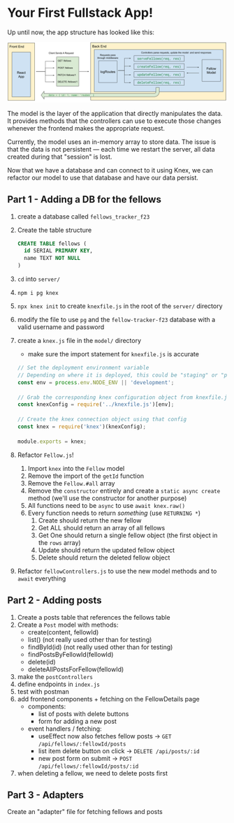 # Your First Fullstack App!

Up until now, the app structure has looked like this:

![](./img/mvc-diagram.svg)

The model is the layer of the application that directly manipulates the data. It provides methods that the controllers can use to execute those changes whenever the frontend makes the appropriate request. 

Currently, the model uses an in-memory array to store data. The issue is that the data is not persistent — each time we restart the server, all data created during that "session" is lost. 

Now that we have a database and can connect to it using Knex, we can refactor our model to use that database and have our data persist.

## Part 1 - Adding a DB for the fellows

1. create a database called `fellows_tracker_f23`
2. Create the table structure

    ```sql
    CREATE TABLE fellows (
      id SERIAL PRIMARY KEY,
      name TEXT NOT NULL
    )
    ```

3. `cd` into `server/`
4. `npm i pg knex`
5. `npx knex init` to create `knexfile.js` in the root of the `server/` directory
6. modify the file to use `pg` and the `fellow-tracker-f23` database with a valid username and password
7. create a `knex.js` file in the `model/` directory
   - make sure the import statement for `knexfile.js` is accurate

    ```js
    // Set the deployment environment variable
    // Depending on where it is deployed, this could be "staging" or "production"
    const env = process.env.NODE_ENV || 'development';

    // Grab the corresponding knex configuration object from knexfile.js
    const knexConfig = require('../knexfile.js')[env];

    // Create the knex connection object using that config
    const knex = require('knex')(knexConfig);

    module.exports = knex;
    ```

8.  Refactor `Fellow.js`!
    1. Import `knex` into the `Fellow` model
    2. Remove the import of the `getId` function
    3. Remove the `Fellow.#all` array
    4. Remove the `constructor` entirely and create a `static async create` method (we'll use the constructor for another purpose)
    5. All functions need to be `async` to use `await knex.raw()`
    6. Every function needs to return *something* (use `RETURNING *`)
       1. Create should return the new fellow
       2. Get ALL should return an array of all fellows
       3. Get One should return a single fellow object (the first object in the `rows` array)
       4. Update should return the updated fellow object
       5. Delete should return the deleted fellow object
9.  Refactor `fellowControllers.js` to use the new model methods and to `await` everything


## Part 2 - Adding posts

1. Create a posts table that references the fellows table
2. Create a `Post` model with methods:
   - create(content, fellowId)
   - list() (not really used other than for testing)
   - findById(id) (not really used other than for testing)
   - findPostsByFellowId(fellowId)
   - delete(id)
   - deleteAllPostsForFellow(fellowId)
3. make the `postControllers`
4. define endpoints in `index.js`
5. test with postman
6. add frontend components + fetching on the FellowDetails page
    - components:
      - list of posts with delete buttons
      - form for adding a new post 
    - event handlers / fetching:
      - useEffect now also fetches fellow posts -> `GET /api/fellows/:fellowId/posts`
      - list item delete button on click -> `DELETE /api/posts/:id`
      - new post form on submit -> `POST /api/fellows/:fellowId/posts/:id`
7. when deleting a fellow, we need to delete posts first

## Part 3 - Adapters

Create an "adapter" file for fetching fellows and posts